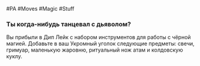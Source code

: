 #PA #Moves #Magic #Stuff 
### Ты когда-нибудь танцевал с дьяволом?
Вы прибыли в Дип Лейк с набором инструментов для работы с чёрной магией. Добавьте в ваш Укромный уголок следующие предметы: свечи, гримуар, маленькую жаровню, ритуальный нож атам и колдовскую куклу.